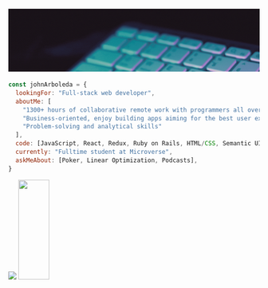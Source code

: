 

![banner-header](Images/Banner_1.gif)

```javascript
const johnArboleda = {
  lookingFor: "Full-stack web developer",
  aboutMe: [
    "1300+ hours of collaborative remote work with programmers all over the world",
    "Business-oriented, enjoy building apps aiming for the best user experience",
    "Problem-solving and analytical skills"
  ],
  code: [JavaScript, React, Redux, Ruby on Rails, HTML/CSS, Semantic UI, Bootstrap],
  currently: "Fulltime student at Microverse",
  askMeAbout: [Poker, Linear Optimization, Podcasts],
}
```

<div display="flex">
  <img src="https://github-readme-stats.vercel.app/api?username=John-Arboleda&theme=midnight-purple" height="200px"/> 
  <img src="https://github-readme-stats.vercel.app/api/top-langs/?username=John-Arboleda&hide=html&theme=midnight-purple" height="200px" width="35%"/>
</div>



<!--
**John-Arboleda/John-Arboleda** is a ✨ _special_ ✨ repository because its `README.md` (this file) appears on your GitHub profile.

Here are some ideas to get you started:
- 🌱 I’m currently learning: HTML/CSS/Bootstrap
- 🔭 I’m currently working on ...
- 🌱 I’m currently learning ...
- 👯 I’m looking to collaborate on ...
- 🤔 I’m looking for help with ...
- 💬 Ask me about ...
- 📫 How to reach me: ...
- ⚡ Fun fact: ...

[![Anurag's GitHub stats](https://github-readme-stats.vercel.app/api?username=John-Arboleda)](https://github.com/anuraghazra/github-readme-stats)

[![Top Langs](https://github-readme-stats.vercel.app/api/top-langs/?username=John-Arboleda&hide=html)](https://github.com/anuraghazra/github-readme-stats)
-->